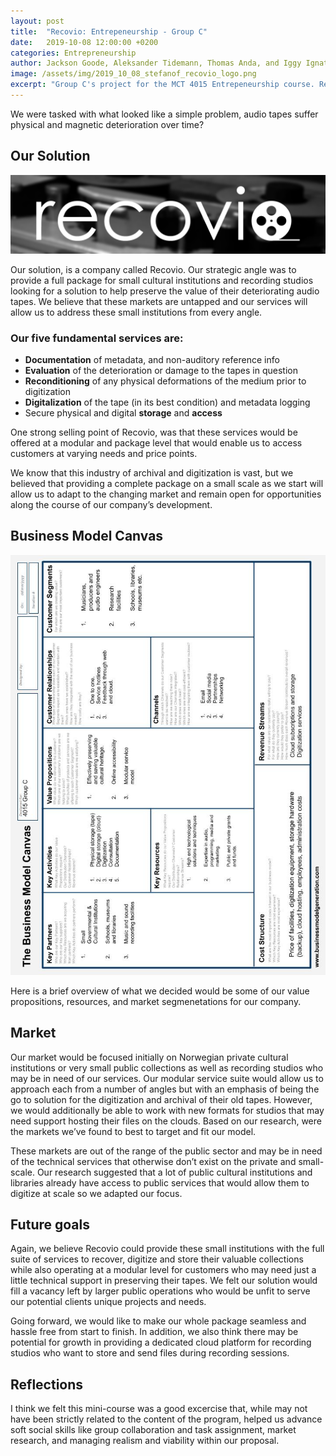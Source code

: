 ```yaml
---
layout: post
title:  "Recovio: Entrepeneurship - Group C"
date:   2019-10-08 12:00:00 +0200
categories: Entrepreneurship
author: Jackson Goode, Aleksander Tidemann, Thomas Anda, and Iggy Ignatius
image: /assets/img/2019_10_08_stefanof_recovio_logo.png
excerpt: "Group C's project for the MCT 4015 Entrepeneurship course. Recovio is an audio digitization and storage company that serves companies at a scale and pricepoint that best fits their needs."
---
```

We were tasked with what looked like a simple problem, audio tapes suffer physical and magnetic deterioration over time?


## Our Solution
![Logo](/assets/img/2019_10_08_stefanof_recovio_logo.png)

Our solution, is a company called Recovio. Our strategic angle was to provide a full package for small cultural institutions and recording studios looking for a solution to help preserve the value of their deteriorating audio tapes. We believe that these markets are untapped and our services will allow us to address these small institutions from every angle.

### Our five fundamental services are:
* **Documentation** of metadata, and non-auditory reference info
* **Evaluation** of the deterioration or damage to the tapes in question
* **Reconditioning** of any physical deformations of the medium prior to digitization
* **Digitalization** of the tape (in its best condition) and metadata logging
* Secure physical and digital **storage** and **access**

One strong selling point of Recovio, was that these services would be offered at a modular and package level that would enable us to access customers at varying needs and price points.

We know that this industry of archival and digitization is vast, but we believed that providing a complete package on a small scale as we start will allow us to adapt to the changing market and remain open for opportunities along the course of our company’s development.

## Business Model Canvas
![Canvas](/assets/img/2019_10_08_stefanof_canvas.jpg)

Here is a brief overview of what we decided would be some of our value propositions, resources, and market segmenetations for our company.

## Market
Our market would be focused initially on Norwegian private cultural institutions or very small public collections as well as recording studios who may be in need of our services. Our modular service suite would allow us to approach each from a number of angles but with an emphasis of being the go to solution for the digitization and archival of their old tapes. However, we would additionally be able to work with new formats for studios that may need support hosting their files on the clouds. Based on our research, were the markets we’ve found to best to target and fit our model.

These markets are out of the range of the public sector and may be in need of the technical services that otherwise don’t exist on the private and small-scale. Our research suggested that a lot of public cultural institutions and libraries already have access to public services that would allow them to digitize at scale so we adapted our focus.

## Future goals
Again, we believe Recovio could provide these small institutions with the full suite of services to recover, digitize and store their valuable collections while also operating at a modular level for customers who may need just a little technical support in preserving their tapes. We felt our solution would fill a vacancy left by larger public operations who would be unfit to serve our potential clients unique projects and needs.

Going forward, we would like to make our whole package seamless and hassle free from start to finish. In addition, we also think there may be potential for growth in providing a dedicated cloud platform for recording studios who want to store and send files during recording sessions.

## Reflections
I think we felt this mini-course was a good excercise that, while may not have been strictly related to the content of the program, helped us advance soft social skills like group collaboration and task assignment, market research, and managing realism and viability within our proposal.

